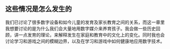 ## 这些情况是怎么发生的

  我们已讨论了很多数字设备和如今儿童的发育及家长教育之间的关系，而这一章里我想要讨论的是为什么我们会大量地用数字媒介来养育孩子。我会做一些历史回顾，讲一点发育的理论，来解释发生在家庭和教育中的文化上的变化。同时我也会讨论学习和游戏之间的模糊边界，以及在学习和游戏中如何健康地应用数字技术。